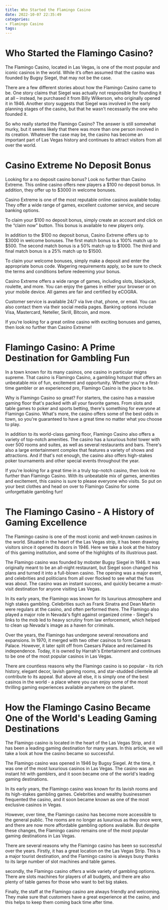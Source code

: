 ```yaml
---
title: Who Started the Flamingo Casino
date: 2022-10-07 22:35:49
categories:
- Flamingo Casino
tags:
---
```



#  Who Started the Flamingo Casino?

The Flamingo Casino, located in Las Vegas, is one of the most popular and iconic casinos in the world. While it’s often assumed that the casino was founded by Bugsy Siegel, that may not be the case.

There are a few different stories about how the Flamingo Casino came to be. One story claims that Siegel was actually not responsible for founding it at all – instead, he purchased it from Billy Wilkerson, who originally opened it in 1946. Another story suggests that Siegel was involved in the early planning stages of the casino, but that he wasn’t necessarily the one who founded it.

So who really started the Flamingo Casino? The answer is still somewhat murky, but it seems likely that there was more than one person involved in its creation. Whatever the case may be, the casino has become an important part of Las Vegas history and continues to attract visitors from all over the world.

#  Casino Extreme No Deposit Bonus

Looking for a no deposit casino bonus? Look no further than Casino Extreme. This online casino offers new players a $100 no deposit bonus. In addition, they offer up to $3000 in welcome bonuses.

Casino Extreme is one of the most reputable online casinos available today. They offer a wide range of games, excellent customer service, and secure banking options.

To claim your $100 no deposit bonus, simply create an account and click on the “claim now” button. This bonus is available to new players only.

In addition to the $100 no deposit bonus, Casino Extreme offers up to $3000 in welcome bonuses. The first match bonus is a 100% match up to $500. The second match bonus is a 50% match up to $1000. The third and final match bonus is a 25% match up to $1500.

To claim your welcome bonuses, simply make a deposit and enter the appropriate bonus code. Wagering requirements apply, so be sure to check the terms and conditions before redeeming your bonus.

Casino Extreme offers a wide range of games, including slots, blackjack, roulette, and more. You can enjoy the games in either your browser or on your mobile device. All games are fair and certified by eCOGRA.

Customer service is available 24/7 via live chat, phone, or email. You can also contact them via their social media pages. Banking options include Visa, Mastercard, Neteller, Skrill, Bitcoin, and more.

If you’re looking for a great online casino with exciting bonuses and games, then look no further than Casino Extreme!

#  Flamingo Casino: A Prime Destination for Gambling Fun

In a town known for its many casinos, one casino in particular reigns supreme. That casino is Flamingo Casino, a gambling hotspot that offers an unbeatable mix of fun, excitement and opportunity. Whether you're a first-time gambler or an experienced pro, Flamingo Casino is the place to be.

Why is Flamingo Casino so great? For starters, the casino has a massive gaming floor that's packed with all your favorite games. From slots and table games to poker and sports betting, there's something for everyone at Flamingo Casino. What's more, the casino offers some of the best odds in town, so you're guaranteed to have a great time no matter what you choose to play.

In addition to its world-class gaming floor, Flamingo Casino also offers a variety of top-notch amenities. The casino has a luxurious hotel tower with over 500 rooms and suites, as well as several restaurants and bars. There's also a large entertainment complex that features a variety of shows and attractions. And if that's not enough, the casino also offers high-stakes poker tournaments and other special events throughout the year.

If you're looking for a great time in a truly top-notch casino, then look no further than Flamingo Casino. With its unbeatable mix of games, amenities and excitement, this casino is sure to please everyone who visits. So put on your best clothes and head on over to Flamingo Casino for some unforgettable gambling fun!

#  The Flamingo Casino - A History of Gaming Excellence

The Flamingo casino is one of the most iconic and well-known casinos in the world. Situated in the heart of the Las Vegas strip, it has been drawing visitors since it opened its doors in 1946. Here we take a look at the history of this gaming institution, and some of the highlights of its illustrious past.

The Flamingo casino was founded by mobster Bugsy Siegel in 1946. It was originally meant to be an all-night restaurant, but Siegel soon changed his plans and turned it into a full-blown casino. The opening was a major event, and celebrities and politicians from all over flocked to see what the fuss was about. The casino was an instant success, and quickly became a must-visit destination for anyone visiting Las Vegas.

In its early years, the Flamingo was known for its luxurious atmosphere and high stakes gambling. Celebrities such as Frank Sinatra and Dean Martin were regulars at the casino, and often performed there. The Flamingo also played a major role in Nevada's fight against organized crime - Siegel's links to the mob led to heavy scrutiny from law enforcement, which helped to clean up Nevada's image as a haven for criminals.

Over the years, the Flamingo has undergone several renovations and expansions. In 1970, it merged with two other casinos to form Caesars Palace. However, it later split off from Caesars Palace and reclaimed its independence. Today, it is owned by Harrah's Entertainment and continues to be one of the most popular casinos in Las Vegas.

There are countless reasons why the Flamingo casino is so popular - its rich history, elegant decor, lavish gaming rooms, and star-studded clientele all contribute to its appeal. But above all else, it is simply one of the best casinos in the world - a place where you can enjoy some of the most thrilling gaming experiences available anywhere on the planet.

#  How the Flamingo Casino Became One of the World's Leading Gaming Destinations

The Flamingo casino is located in the heart of the Las Vegas Strip, and it has been a leading gaming destination for many years. In this article, we will take a look at how the casino became so successful.

The Flamingo casino was opened in 1946 by Bugsy Siegel. At the time, it was one of the most luxurious casinos in Las Vegas. The casino was an instant hit with gamblers, and it soon became one of the world's leading gaming destinations.

In its early years, the Flamingo casino was known for its lavish rooms and its high-stakes gambling games. Celebrities and wealthy businessmen frequented the casino, and it soon became known as one of the most exclusive casinos in Vegas.

However, over time, the Flamingo casino has become more accessible to the general public. The rooms are no longer as luxurious as they once were, and there are now more affordable gambling options available. But despite these changes, the Flamingo casino remains one of the most popular gaming destinations in Las Vegas.

There are several reasons why the Flamingo casino has been so successful over the years. Firstly, it has a great location on the Las Vegas Strip. This is a major tourist destination, and the Flamingo casino is always busy thanks to its large number of slot machines and table games.

 secondly, the Flamingo casino offers a wide variety of gambling options. There are slots machines for players of all budgets, and there are also plenty of table games for those who want to bet big stakes.

Finally, the staff at the Flamingo casino are always friendly and welcoming. They make sure that customers have a great experience at the casino, and this helps to keep them coming back time after time.